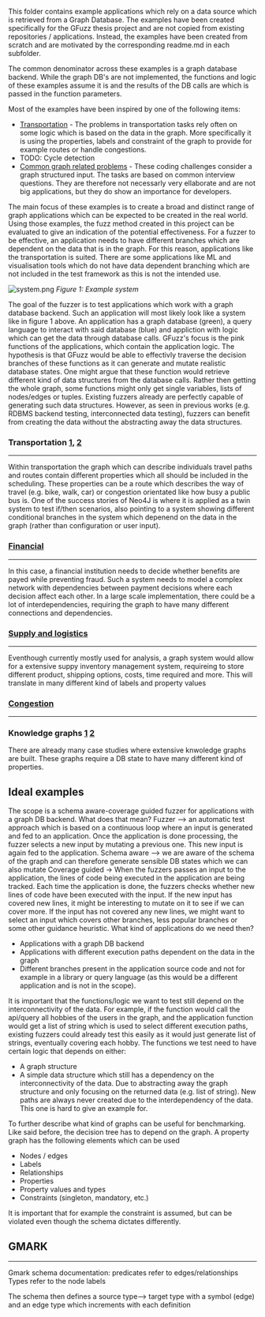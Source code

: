 This folder contains example applications which rely on a data source which is retrieved from a Graph Database. The examples have been created specifically for the GFuzz thesis project and are not copied from existing repositories / applications. Instead, the examples have been created from scratch and are motivated by the corresponding readme.md in each subfolder.


The common denominator across these examples is a graph database backend. While the graph DB's are not implemented, the functions and logic of these examples assume it is and the results of the DB calls are which is passed in the function parameters.

Most of the examples have been inspired by one of the 
following items:

- [Transportation](https://github.com/CathiaLH/GraphDatabase-CombinedTransportNetwork) - The problems in transportation tasks rely often on some logic which is based on the data in the graph. More specifically it is using the properties, labels and constraint of the graph to provide for example routes or handle congestions. 
- TODO: Cycle detection
- [Common graph related problems]( https://www.geeksforgeeks.org/top-50-graph-coding-problems-for-interviews ) - These coding challenges consider a graph structured input. The tasks are based on common interview questions. They are therefore not necessarly very ellaborate and are not big applications, but they do show an importance for developers.


The main focus of these examples is to create a broad and distinct range of graph applications which can be expected to be created in the real world. Using those examples, the fuzz method created in this project can be evaluated to give an indication of the potential effectiveness. For a fuzzer to be effective, an application needs to have different branches which are dependent on the data that is in the graph. For this reason, applications like the transportation is suited. There are some applications like ML and visualisation tools which do not have data dependent branching which are not included in the test framework as this is not the intended use.



![system.png](..%2F..%2F..%2F..%2F..%2F..%2F..%2F..%2F..%2F..%2F..%2Fdocs%2Fmedia%2Fsystem.png)
*Figure 1: Example system*

The goal of the fuzzer is to test applications which work with a graph database backend. Such an application will most likely look like a system like in figure 1 above. 
An application has a graph database (green), a query language to interact with said database (blue) and appliction with logic which can get the data through database calls. 
GFuzz's focus is the pink functions of the applications, which contain the application logic. 
The hypothesis is that GFuzz would be able to effectivly traverse the decision branches of these functions as it can generate and mutate realistic database states. One might argue that these function would retrieve different kind of data structures from the database calls. Rather then getting the whole graph, some functions might only get single variables, lists of nodes/edges or tuples. Existing fuzzers already are perfectly capable of generating such data structures. However, as seen in previous works (e.g. RDBMS backend testing, interconnected data testing), fuzzers can benefit from creating the data without the abstracting away the data structures.


### Transportation [1](https://neo4j.com/case-studies/transport-for-london/), [2](https://neo4j.com/case-studies/transport-for-london/)
***
Within transportation the graph which can describe individuals travel paths and routes contain different properties which all should be included in the scheduling.
These properties can be a route which describes the way of travel (e.g. bike, walk, car) or congestion orientated like how busy a public bus is. 
One of the success stories of Neo4J is where it is applied as a twin system to test if/then scenarios, also pointing to a system showing different conditional branches in the system which depenend on the data in the graph (rather than configuration or user input).


### [Financial](https://neo4j.com/case-studies/forsakringskassan/)
***
In this case, a financial institution needs to decide whether benefits are payed while preventing fraud. 
Such a system needs to model a complex network with dependencies between payment decisions where each decision affect each other.
In a large scale implementation, there could be a lot of interdependencies, requiring the graph to have many different connections and dependencies.

### [Supply and logistics]()
***
Eventhough currently mostly used for analysis, a graph system would allow for a extensive suppy inventory management system, requireing to store different product, shipping options, costs, time required and more. This will translate in many different kind of labels and property values

### [Congestion](https://neo4j.com/case-studies/sopra-steria/)
***

### Knowledge graphs [1](https://neo4j.com/case-studies/novo-nordisk/) [2](https://neo4j.com/case-studies/nasa/)
There are already many case studies where extensive knwoledge graphs are built. These graphs require a DB state to have many different kind of properties.

## Ideal examples
The scope is a schema aware-coverage guided fuzzer for applications with a graph DB backend. What does that mean? 
Fuzzer --> an automatic test approach which is based on a continuous loop where an input is generated and fed to an application. Once the application is done processing, the fuzzer selects a new input by mutating a previous one. This new input is again fed to the application. 
Schema aware --> we are aware of the schema of the graph and can therefore generate sensible DB states which we can also mutate
Coverage guided -> When the fuzzers passes an input to the application, the lines of code being executed in the application are being tracked. Each time the application is done, the fuzzers checks whether new lines of code have been executed with the input. If the new input has covered new lines, it might be interesting to mutate on it to see if we can cover more. If the input has not covered any new lines, we might want to select an input which covers other branches, less popular branches or some other guidance heuristic.
What kind of applications do we need then?
-	Applications with a graph DB backend
-	Applications with different execution paths dependent on the data in the graph
-	Different branches present in the application source code and not for example in a library or query language (as this would be a different application and is not in the scope).

It is important that the functions/logic we want to test still depend on the interconnectivity of the data. For example, if the function would call the api/query all hobbies of the users in the graph, and the application function would get a list of string which is used to select different execution paths, existing fuzzers could already test this easily as it would just generate list of strings, eventually covering each hobby.
The functions we test need to have certain logic that depends on either:
-	A graph structure
-	A simple data structure which still has a dependency on the interconnectivity of the data. Due to abstracting away the graph structure and only focusing on the returned data (e.g. list of string). New paths are always never created due to the interdependency of the data. This one is hard to give an example for.

To further describe what kind of graphs can be useful for benchmarking. Like said before, the decision tree has to depend on the graph.
A property graph has the following elements which can be used
- Nodes / edges
- Labels
- Relationships
- Properties
- Property values and types
- Constraints (singleton, mandatory, etc.)

It is important that for example the constraint is assumed, but can be violated even though the schema dictates differently.

## GMARK
***
Gmark schema documentation:
predicates refer to edges/relationships
Types refer to the node labels

The schema then defines a source type--> target type with a symbol (edge) and an edge type which increments with each definition